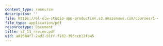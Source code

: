 ```yaml
---
content_type: resource
description: ''
file: https://ol-ocw-studio-app-production.s3.amazonaws.com/courses/1-46-strategic-management-in-the-design-and-construction-value-chain-fall-2003/a02604f724d291fff782395ccb12fb45_st_11_review.pdf
file_type: application/pdf
resourcetype: Document
title: st_11_review.pdf
uid: a02604f7-24d2-91ff-f782-395ccb12fb45
---
```

